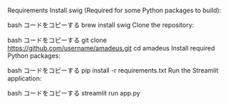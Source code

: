 Requirements
Install swig (Required for some Python packages to build):

bash
コードをコピーする
brew install swig
Clone the repository:

bash
コードをコピーする
git clone https://github.com/username/amadeus.git
cd amadeus
Install required Python packages:

bash
コードをコピーする
pip install -r requirements.txt
Run the Streamlit application:

bash
コードをコピーする
streamlit run app.py
